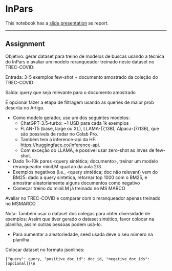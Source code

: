 # InPars

This notebook has a [slide presentation](https://docs.google.com/presentation/d/1UgHVxaZ2rsSSM62mRvZdCfMfpKT11Ts4RJBOgWB2XKI/edit?usp=sharing) as report.

---

## Assignment

Objetivo: gerar dataset para treino de modelos de buscas usando a técnica do InPars e avaliar um modelo reranqueador treinado neste dataset no TREC-COVID:

Entrada: 3-5 exemplos few-shot + documento amostrado da coleção do TREC-COVID

Saída: query que seja relevante para o documento amostrado

É opcional fazer a etapa de filtragem usando as queries de maior prob descrita no Artigo.

- Como modelo gerador, use um dos seguintes modelos:
    - ChatGPT-3.5-turbo: ~1 USD para cada 1k exemplos
    - FLAN-T5 (base, large ou XL), LLAMA-(7,13B), Alpaca-(7/13B), que são possiveis de rodar no Colab Pro.
    - Também tem a inference-api da HF: https://huggingface.co/inference-api.
    - Com exceção do LLAMA, é possivel usar zero-shot ao inves de few-shot.
- Dado 1k-10k pares <query sintética; documento>, treinar um modelo reranqueador miniLM igual ao da aula 2/3.
- Exemplos negativos (i.e., <query sintética; doc não relevant) vem do BM25: dado a query sintetica, retornar top 1000 com o BM25, e amostrar aleatoriamente alguns documentos como negativo
- Começar treino do miniLM já treinado no MS MARCO

Avaliar no TREC-COVID e comparar com o reranqueador apenas treinado no MSMARCO

Nota: Também usar o dataset dos colegas para obter diversidade de exemplos: Assim que tiver gerado o dataset sintético, favor colocar na planilha, assim outras pessoas podem usá-lo.

- Para aumentar a aleatoriedade, seed usada deve o seu número na planilha.

Colocar dataset no formato jsonlines:

`{"query": query, "positive_doc_id": doc_id, "negative_doc_ids": [opcional]}\n`
